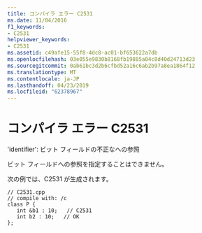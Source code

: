 ```yaml
---
title: コンパイラ エラー C2531
ms.date: 11/04/2016
f1_keywords:
- C2531
helpviewer_keywords:
- C2531
ms.assetid: c49afe15-55f8-4dc8-ac01-bf653622a7db
ms.openlocfilehash: 03e055e9830b8168fb19885a04c8d40d24713d23
ms.sourcegitcommit: 0ab61bc3d2b6cfbd52a16c6ab2b97a8ea1864f12
ms.translationtype: MT
ms.contentlocale: ja-JP
ms.lasthandoff: 04/23/2019
ms.locfileid: "62378967"
---
```

# <a name="compiler-error-c2531"></a>コンパイラ エラー C2531

'identifier': ビット フィールドの不正なへの参照

ビット フィールドへの参照を指定することはできません。

次の例では、C2531 が生成されます。

```
// C2531.cpp
// compile with: /c
class P {
   int &b1 : 10;   // C2531
   int b2 : 10;   // OK
};
```